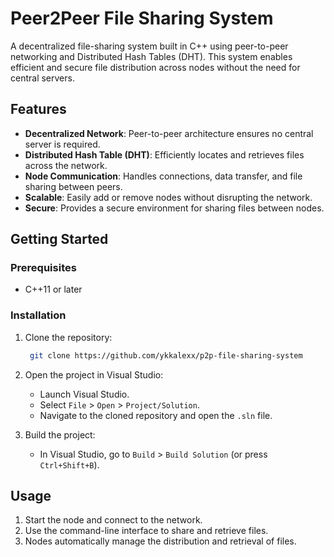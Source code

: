 # Peer2Peer File Sharing System

A decentralized file-sharing system built in C++ using peer-to-peer networking and Distributed Hash Tables (DHT). This system enables efficient and secure file distribution across nodes without the need for central servers.

## Features

- **Decentralized Network**: Peer-to-peer architecture ensures no central server is required.
- **Distributed Hash Table (DHT)**: Efficiently locates and retrieves files across the network.
- **Node Communication**: Handles connections, data transfer, and file sharing between peers.
- **Scalable**: Easily add or remove nodes without disrupting the network.
- **Secure**: Provides a secure environment for sharing files between nodes.

## Getting Started

### Prerequisites

- C++11 or later

### Installation

1. Clone the repository:

   ```bash
    git clone https://github.com/ykkalexx/p2p-file-sharing-system
    ```

2. Open the project in Visual Studio:

    - Launch Visual Studio.
    - Select `File` > `Open` > `Project/Solution`.
    - Navigate to the cloned repository and open the `.sln` file.

3. Build the project:

    - In Visual Studio, go to `Build` > `Build Solution` (or press `Ctrl+Shift+B`).

## Usage

1. Start the node and connect to the network.
2. Use the command-line interface to share and retrieve files.
3. Nodes automatically manage the distribution and retrieval of files.
